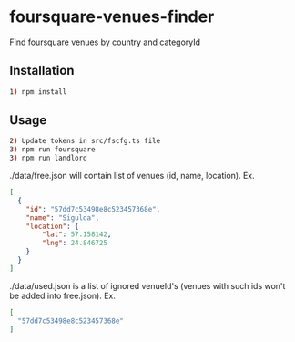 # foursquare-venues-finder
Find foursquare venues by country and categoryId

## Installation

```sh
1) npm install
```

## Usage

```sh
2) Update tokens in src/fscfg.ts file
3) npm run foursquare
3) npm run landlord
```

./data/free.json will contain list of venues (id, name, location). Ex.
```json
[
  {
    "id": "57dd7c53498e8c523457368e",
    "name": "Sigulda",
    "location": {
        "lat": 57.158142,
        "lng": 24.846725
    }
  }
]
```

./data/used.json is a list of ignored venueId's (venues with such ids won't be added into free.json). Ex.
```json
[
  "57dd7c53498e8c523457368e"
]
```
